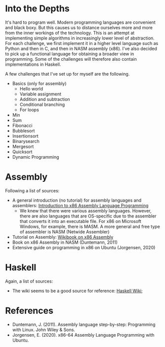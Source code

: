 # Into the Depths
It's hard to program well. Modern programming languages are convenient and black boxy. But this causes us to distance ourselves more and more from the inner workings of the technology.
This is an attempt at implementing simple algorithms in increasingly lower level of abstraction. For each challenge, we first implement it in a higher level language such as Python and then in C, and then in NASM assembly (x86). I've also decided to pick up a functional language for obtaining a broader view in programming. Some of the challenges will therefore also contain implementations in Haskell.

A few challenges that I've set up for myself are the following.

  * Basics (only for assembly)
    * Hello world
    * Variable assignment
    * Addition and subtraction
    * Conditional branching
    * For loops
  * Min
  * Sum
  * Fibonacci
  * Bubblesort
  * Insertionsort
  * Binarysearch
  * Mergesort
  * Quicksort
  * Dynamic Programming

# Assembly
Following a list of sources:

  * A general introduction (no tutorial) for assembly languages and assemblers: [Introduction to x86 Assembly Language Programming](https://cs.lmu.edu/~ray/notes/x86assembly/)
    * We knew that there were various assembly languages. However, there are also languages that are OS-specific due to the assembler that converts it into an executable file. For x86 on Microsoft Windows, for example, there is MASM. A more general and free type of assembler is NASM (Netwide Assembler)
  * Tutorial on Assembly: [Wikibook on x86 Assembly](https://en.wikibooks.org/wiki/X86_Assembly)
  * Book on x86 Assembly in NASM (Duntemann, 2011)
  * Extensive guide on programming in x86 on Ubuntu (Jorgensen, 2020)

# Haskell
Again, a list of sources:

  * The wiki seems to be a good source for reference: [Haskell Wiki](https://wiki.haskell.org/Haskell);

# References
  * Duntemann, J. (2011). Assembly language step-by-step: Programming with Linux. John Wiley & Sons.
  * Jorgensen, E. (2020). x86-64 Assembly Language Programming with Ubuntu. 

